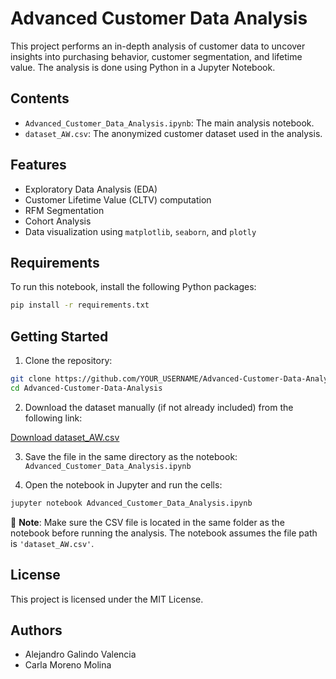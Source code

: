# Advanced Customer Data Analysis

This project performs an in-depth analysis of customer data to uncover insights into purchasing behavior, customer segmentation, and lifetime value. The analysis is done using Python in a Jupyter Notebook.

## Contents

- `Advanced_Customer_Data_Analysis.ipynb`: The main analysis notebook.
- `dataset_AW.csv`: The anonymized customer dataset used in the analysis.

## Features

- Exploratory Data Analysis (EDA)
- Customer Lifetime Value (CLTV) computation
- RFM Segmentation
- Cohort Analysis
- Data visualization using `matplotlib`, `seaborn`, and `plotly`

## Requirements

To run this notebook, install the following Python packages:

```bash
pip install -r requirements.txt
```

## Getting Started

1. Clone the repository:

```bash
git clone https://github.com/YOUR_USERNAME/Advanced-Customer-Data-Analysis.git
cd Advanced-Customer-Data-Analysis
```

2. Download the dataset manually (if not already included) from the following link:

[Download dataset_AW.csv](https://raw.githubusercontent.com/YOUR_USERNAME/Advanced-Customer-Data-Analysis/main/dataset_AW.csv)

3. Save the file in the same directory as the notebook:  
   `Advanced_Customer_Data_Analysis.ipynb`

4. Open the notebook in Jupyter and run the cells:

```bash
jupyter notebook Advanced_Customer_Data_Analysis.ipynb
```

📌 **Note**: Make sure the CSV file is located in the same folder as the notebook before running the analysis. The notebook assumes the file path is `'dataset_AW.csv'`.

## License

This project is licensed under the MIT License.

## Authors

- Alejandro Galindo Valencia
- Carla Moreno Molina
